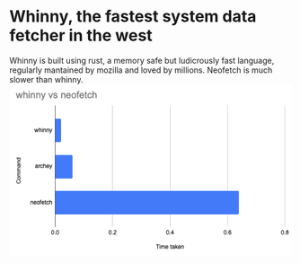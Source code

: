 # Whinny, the fastest system data fetcher in the west

Whinny is built using rust, a memory safe but ludicrously fast language, regularly mantained by mozilla and loved by millions. Neofetch is much slower than whinny.
![time comparison between neofetch and whinny](/images/comparison.png "whinny vs neofetch")
